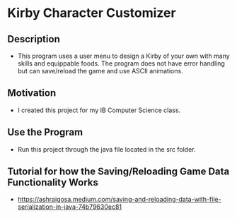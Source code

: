 # Kirby Character Customizer
    
## Description
* This program uses a user menu to design a Kirby of your own with many skills and equippable foods. The program does not have error handling but can save/reload the game and use ASCII animations.

## Motivation
* I created this project for my IB Computer Science class.

## Use the Program
* Run this project through the java file located in the src folder.

## Tutorial for how the Saving/Reloading Game Data Functionality Works
* https://ashraigosa.medium.com/saving-and-reloading-data-with-file-serialization-in-java-74b79630ec81



